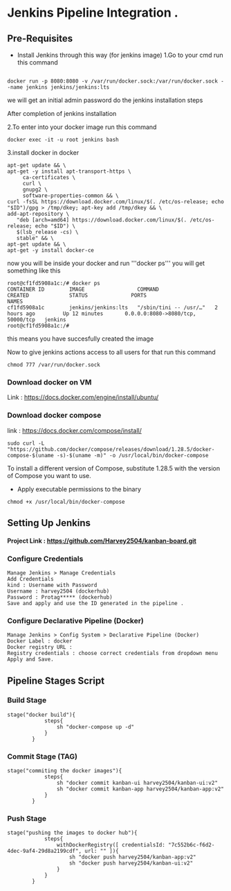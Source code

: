 # Jenkins Pipeline Integration .

## Pre-Requisites
* Install Jenkins through this way (for jenkins image)
1.Go to your cmd run this command
```

docker run -p 8080:8080 -v /var/run/docker.sock:/var/run/docker.sock --name jenkins jenkins/jenkins:lts

```
we will get an initial admin password do the jenkins installation steps 

After completion of jenkins installation

2.To enter into your docker image run this command
```
docker exec -it -u root jenkins bash

```

3.install docker in docker
```
apt-get update && \
apt-get -y install apt-transport-https \
     ca-certificates \
     curl \
     gnupg2 \
     software-properties-common && \
curl -fsSL https://download.docker.com/linux/$(. /etc/os-release; echo "$ID")/gpg > /tmp/dkey; apt-key add /tmp/dkey && \
add-apt-repository \
   "deb [arch=amd64] https://download.docker.com/linux/$(. /etc/os-release; echo "$ID") \
   $(lsb_release -cs) \
   stable" && \
apt-get update && \
apt-get -y install docker-ce
```


now you will be inside your docker and run '''docker ps''' you will get something like this
```
root@cf1fd5908a1c:/# docker ps
CONTAINER ID        IMAGE                 COMMAND                  CREATED             STATUS              PORTS                               NAMES
cf1fd5908a1c        jenkins/jenkins:lts   "/sbin/tini -- /usr/…"   2 hours ago         Up 12 minutes       0.0.0.0:8080->8080/tcp, 50000/tcp   jenkins
root@cf1fd5908a1c:/#   
```
this means you have succesfully created the image 

Now to give jenkins actions access to all users for that run this command
```
chmod 777 /var/run/docker.sock
```
### Download docker on VM
Link : https://docs.docker.com/engine/install/ubuntu/
### Download docker compose
link : https://docs.docker.com/compose/install/
```
sudo curl -L "https://github.com/docker/compose/releases/download/1.28.5/docker-compose-$(uname -s)-$(uname -m)" -o /usr/local/bin/docker-compose
```
To install a different version of Compose, substitute 1.28.5 with the version of Compose you want to use.
* Apply executable permissions to the binary
```
chmod +x /usr/local/bin/docker-compose
```




## Setting Up Jenkins
#### Project Link : https://github.com/Harvey2504/kanban-board.git
### Configure Credentials
```
Manage Jenkins > Manage Credentials 
Add Credentials
kind : Username with Password
Username : harvey2504 (dockerhub)
Password : Protag***** (dockerhub)
Save and apply and use the ID generated in the pipeline .
```

### Configure Declarative Pipeline (Docker)
```
Manage Jenkins > Config System > Declarative Pipeline (Docker)
Docker Label : docker
Docker registry URL :
Registry credentials : choose correct credentials from dropdown menu
Apply and Save.
```


## Pipeline Stages Script
### Build Stage
```
stage("docker build"){
            steps{
                sh "docker-compose up -d"
            }
        }
```
### Commit Stage (TAG)
```
stage("commiting the docker images"){
            steps{
                sh "docker commit kanban-ui harvey2504/kanban-ui:v2"
                sh "docker commit kanban-app harvey2504/kanban-app:v2" 
            }
        }
```
### Push Stage 
```
stage("pushing the images to docker hub"){
            steps{
                withDockerRegistry([ credentialsId: "7c552b6c-f6d2-4dec-9af4-29d8a2199cdf", url: "" ]){
                    sh "docker push harvey2504/kanban-app:v2"
                    sh "docker push harvey2504/kanban-ui:v2"
                }
            }
        }
```
